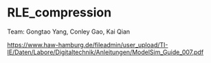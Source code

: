 # RLE_compression
Team: Gongtao Yang, Conley Gao, Kai Qian

https://www.haw-hamburg.de/fileadmin/user_upload/TI-IE/Daten/Labore/Digitaltechnik/Anleitungen/ModelSim_Guide_007.pdf
